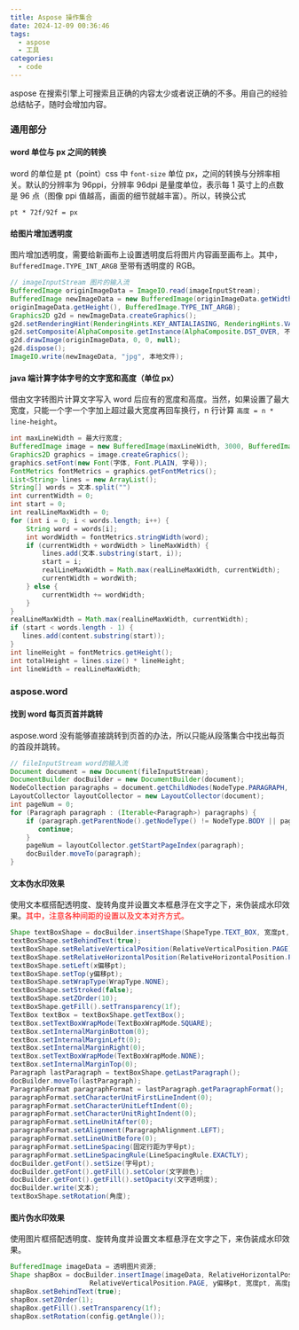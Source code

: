 ```yaml
---
title: Aspose 操作集合
date: 2024-12-09 00:36:46
tags:
  - aspose
  - 工具
categories:
  - code
---
```

aspose 在搜索引擎上可搜索且正确的内容太少或者说正确的不多。用自己的经验总结帖子，随时会增加内容。

### 通用部分

#### word 单位与 px 之间的转换

word 的单位是 pt（point）css 中 `font-size`  单位 px，之间的转换与分辨率相关。默认的分辨率为 96ppi，分辨率 96dpi 是量度单位，表示每 1 英寸上的点数是 96 点（图像 ppi 值越高，画面的细节就越丰富）。所以，转换公式

```
pt * 72f/92f = px
```

#### 给图片增加透明度

图片增加透明度，需要给新画布上设置透明度后将图片内容画至画布上。其中，`BufferedImage.TYPE_INT_ARGB` 至带有透明度的 RGB。

```java
// imageInputStream 图片的输入流
BufferedImage originImageData = ImageIO.read(imageInputStream);
BufferedImage newImageData = new BufferedImage(originImageData.getWidth(),
originImageData.getHeight(), BufferedImage.TYPE_INT_ARGB);
Graphics2D g2d = newImageData.createGraphics();
g2d.setRenderingHint(RenderingHints.KEY_ANTIALIASING, RenderingHints.VALUE_ANTIALIAS_ON);
g2d.setComposite(AlphaComposite.getInstance(AlphaComposite.DST_OVER, 不透明度));
g2d.drawImage(originImageData, 0, 0, null);
g2d.dispose();
ImageIO.write(newImageData, "jpg", 本地文件);
```

#### java 端计算字体字号的文字宽和高度（单位 px）

借由文字转图片计算文字写入 word 后应有的宽度和高度。当然，如果设置了最大宽度，只能一个字一个字加上超过最大宽度再回车换行，n 行计算 `高度 = n * line-height`。

```java
int maxLineWidth = 最大行宽度;
BufferedImage image = new BufferedImage(maxLineWidth, 3000, BufferedImage.TYPE_INT_ARGB);
Graphics2D graphics = image.createGraphics();
graphics.setFont(new Font(字体, Font.PLAIN, 字号));
FontMetrics fontMetrics = graphics.getFontMetrics();
List<String> lines = new ArrayList();
String[] words = 文本.split("")
int currentWidth = 0;
int start = 0;
int realLineMaxWidth = 0;
for (int i = 0; i < words.length; i++) {
    String word = words[i];
    int wordWidth = fontMetrics.stringWidth(word);
    if (currentWidth + wordWidth > lineMaxWidth) {
        lines.add(文本.substring(start, i));
        start = i;
        realLineMaxWidth = Math.max(realLineMaxWidth, currentWidth);
        currentWidth = wordWith;
    } else {
        currentWidth += wordWidth;
    }
}
realLineMaxWidth = Math.max(realLineMaxWidth, currentWidth);
if (start < words.length - 1) {
   lines.add(content.substring(start));
}
int lineHeight = fontMetrics.getHeight();
int totalHeight = lines.size() * lineHeight;
int lineWidth = realLineMaxWidth;
```

### aspose.word

#### 找到 word 每页页首并跳转

aspose.word 没有能够直接跳转到页首的办法，所以只能从段落集合中找出每页的首段并跳转。

```java
// fileInputStream word的输入流
Document document = new Document(fileInputStream);
DocumentBuilder docBuilder = new DocumentBuilder(document);
NodeCollection paragraphs = document.getChildNodes(NodeType.PARAGRAPH, true);
LayoutCollector layoutCollector = new LayoutCollector(document);
int pageNum = 0;
for (Paragraph paragraph : (Iterable<Paragraph>) paragraphs) {
    if (paragraph.getParentNode().getNodeType() != NodeType.BODY || pageNum == layoutCollector.getStartPageIndex(paragraph)) {
       continue;
    }
    pageNum = layoutCollector.getStartPageIndex(paragraph);
    docBuilder.moveTo(paragraph);
}
```

#### 文本伪水印效果

使用文本框搭配透明度、旋转角度并设置文本框悬浮在文字之下，来伪装成水印效果。<font color='red'>其中，注意各种间距的设置以及文本对齐方式。</font>

```java
Shape textBoxShape = docBuilder.insertShape(ShapeType.TEXT_BOX, 宽度pt, 高度pt);
textBoxShape.setBehindText(true);
textBoxShape.setRelativeVerticalPosition(RelativeVerticalPosition.PAGE);
textBoxShape.setRelativeHorizontalPosition(RelativeHorizontalPosition.PAGE);
textBoxShape.setLeft(x偏移pt);
textBoxShape.setTop(y偏移pt);
textBoxShape.setWrapType(WrapType.NONE);
textBoxShape.setStroked(false);
textBoxShape.setZOrder(10);
textBoxShape.getFill().setTransparency(1f);
TextBox textBox = textBoxShape.getTextBox();
textBox.setTextBoxWrapMode(TextBoxWrapMode.SQUARE);
textBox.setInternalMarginBottom(0);
textBox.setInternalMarginLeft(0);
textBox.setInternalMarginRight(0);
textBox.setTextBoxWrapMode(TextBoxWrapMode.NONE);
textBox.setInternalMarginTop(0);
Paragraph lastParagraph = textBoxShape.getLastParagraph();
docBuilder.moveTo(lastParagraph);
ParagraphFormat paragraphFormat = lastParagraph.getParagraphFormat();
paragraphFormat.setCharacterUnitFirstLineIndent(0);
paragraphFormat.setCharacterUnitLeftIndent(0);
paragraphFormat.setCharacterUnitRightIndent(0);
paragraphFormat.setLineUnitAfter(0);
paragraphFormat.setAlignment(ParagraphAlignment.LEFT);
paragraphFormat.setLineUnitBefore(0);
paragraphFormat.setLineSpacing(固定行距为字号pt);
paragraphFormat.setLineSpacingRule(LineSpacingRule.EXACTLY);
docBuilder.getFont().setSize(字号pt);
docBuilder.getFont().getFill().setColor(文字颜色);
docBuilder.getFont().getFill().setOpacity(文字透明度);
docBuilder.write(文本);
textBoxShape.setRotation(角度);
```

#### 图片伪水印效果

使用图片框搭配透明度、旋转角度并设置文本框悬浮在文字之下，来伪装成水印效果。

```java
BufferedImage imageData = 透明图片资源;
Shape shapBox = docBuilder.insertImage(imageData, RelativeHorizontalPosition.PAGE, x偏移pt,
                    RelativeVerticalPosition.PAGE, y偏移pt, 宽度pt, 高度pt, WrapType.NONE);
shapBox.setBehindText(true);
shapBox.setZOrder(1);
shapBox.getFill().setTransparency(1f);
shapBox.setRotation(config.getAngle());
```


